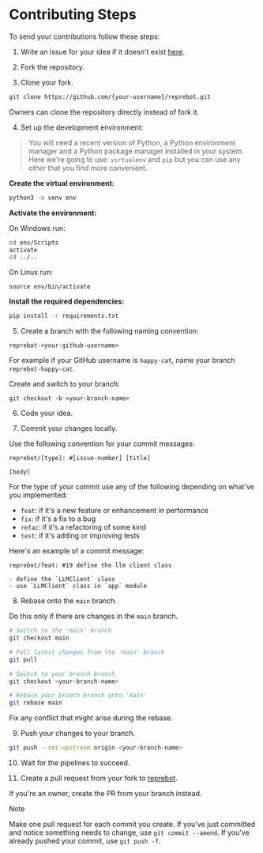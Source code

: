 # Contributing Steps

To send your contributions follow these steps:

1. Write an issue for your idea if it doesn't exist [here](https://github.com/Represoft/reprebot/issues).

2. Fork the repository.

3. Clone your fork.

```sh
git clone https://github.com/{your-username}/reprebot.git
```

Owners can clone the repository directly instead of fork it.

4. Set up the development environment:

> You will need a recent version of Python, a Python environment manager and a Python package manager installed in your system. Here we're going to use: `virtualenv` and `pip` but you can use any other that you find more convenient.

**Create the virtual environment:**

```sh
python3 -m venv env
```

**Activate the environment:**

On Windows run:

```sh
cd env/Scripts
activate
cd ../..
```

On Linux run:

```
source env/bin/activate
```

**Install the required dependencies:**

```sh
pip install -r requirements.txt
```

5. Create a branch with the following naming convention:

```
reprebot-<your-github-username>
```

For example if your GitHub username is `happy-cat`, name your branch `reprebot-happy-cat`.

Create and switch to your branch:

```
git checkout -b <your-branch-name>
```

6. Code your idea.

7. Commit your changes locally.

Use the following convention for your commit messages:

```
reprebot/[type]: #[issue-number] [title]

[body]
```

For the type of your commit use any of the following depending on what've you implemented:

- `feat`: if it's a new feature or enhancement in performance
- `fix`: if it's a fix to a bug
- `refac`: if it's a refactoring of some kind
- `test`: if it's adding or improving tests

Here's an example of a commit message:

```
reprebot/feat: #19 define the llm client class

- define the `LLMClient` class
- use `LLMClient` class in `app` module
```

8. Rebase onto the `main` branch.

Do this only if there are changes in the `main` branch.

```sh
# Switch to the 'main' branch
git checkout main

# Pull latest changes from the 'main' branch
git pull

# Switch to your branch branch
git checkout <your-branch-name>

# Rebase your branch branch onto 'main'
git rebase main
```

Fix any conflict that might arise during the rebase.

9. Push your changes to your branch.

```sh
git push --set-upstream origin <your-branch-name>
```

10. Wait for the pipelines to succeed.

11. Create a pull request from your fork to [reprebot](https://github.com/Represoft/reprebot).

If you're an owner, create the PR from your branch instead.

> [!NOTE]
> Make one pull request for each commit you create. If you've just committed and notice something needs to change, use `git commit --amend`. If you've already pushed your commit, use `git push -f`.
